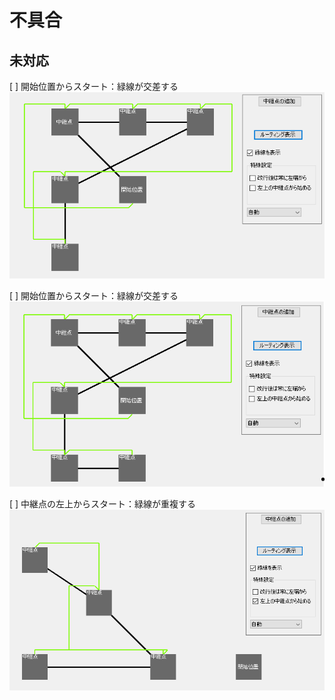 # 不具合

## 未対応
[ ] 開始位置からスタート：緑線が交差する  
![fail0929_1.png](fail0929_1.png)  

[ ] 開始位置からスタート：緑線が交差する  
![fail0929_2.png](fail0929_2.png)  

[ ] 中継点の左上からスタート：緑線が重複する
![fail0929_3.png](fail0929_3.png)  
